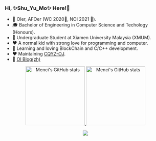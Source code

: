 ### Hi, ✨Shu_Yu_Mo✨ Here!👋

 - 🔭 OIer, AFOer (WC 2020🥈, NOI 2021 🥉).
 - 🎓 Bachelor of Engineering in Computer Science and Techology (Honours).
 - 🏫 Undergraduate Student at Xiamen University Malaysia (XMUM).
 - ❤️ A normal kid with strong love for programming and computer.
 - 🌟 Learning and loving BlockChain and C/C++ development.
 - ❤️ Maintaining [CQYZ-OJ](http://oj.cqyz.cn/).
 - 🌟 [OI Blog(zh)](https://shuyumo2003.github.io/)

<p align="center">
<a href="https://github-readme-stats-one-bice.vercel.app/api?username=ShuYuMo2003&show_icons=true&include_all_commits=true&role=OWNER,ORGANIZATION_MEMBER#gh-light-mode-only" target="_blank">
  <img src="https://github-readme-stats-one-bice.vercel.app/api?username=ShuYuMo2003&show_icons=true&include_all_commits=true&role=OWNER,ORGANIZATION_MEMBER#gh-light-mode-only" alt="Menci's GitHub stats" height="185px">
</a>


<a href="https://github-readme-stats-one-bice.vercel.app/api?username=ShuYuMo2003&theme=calm&show_icons=true&include_all_commits=true&role=OWNER,ORGANIZATION_MEMBER#gh-dark-mode-only" target="_blank">
  <img src="https://github-readme-stats-one-bice.vercel.app/api?username=ShuYuMo2003&theme=calm&show_icons=true&include_all_commits=true&role=OWNER,ORGANIZATION_MEMBER#gh-dark-mode-only" alt="Menci's GitHub stats" height="185px">
</a>

</p>

<p align="center">
  <a href="https://skillicons.dev">
    <img src="https://skillicons.dev/icons?i=cpp,c,py,js,r,matlab,latex,md,redis,mongodb,nginx,postman,git,pr,ae,au,arduino,django,github,vscode,docker,vim" />
  </a>
</p>
